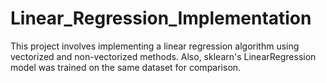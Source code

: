 # Linear_Regression_Implementation
This project involves implementing a linear regression algorithm using vectorized and non-vectorized methods. Also, sklearn's LinearRegression model was trained on the same dataset for comparison.


